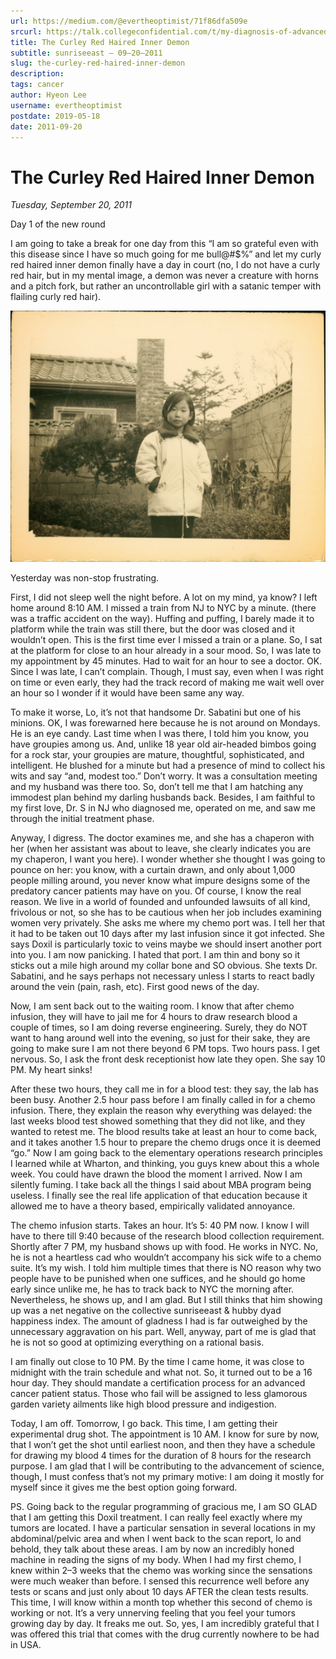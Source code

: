 ```yaml
---
url: https://medium.com/@evertheoptimist/71f86dfa509e
srcurl: https://talk.collegeconfidential.com/t/my-diagnosis-of-advanced-cancer-how-to-help-my-kids/1013554/871
title: The Curley Red Haired Inner Demon
subtitle: sunriseeast — 09–20–2011
slug: the-curley-red-haired-inner-demon
description: 
tags: cancer
author: Hyeon Lee
username: evertheoptimist
postdate: 2019-05-18
date: 2011-09-20
---
```


# The Curley Red Haired Inner Demon

*Tuesday, September 20, 2011*

Day 1 of the new round

I am going to take a break for one day from this “I am so grateful even with this disease since I have so much going for me bull@#$%” and let my curly red haired inner demon finally have a day in court (no, I do not have a curly red hair, but in my mental image, a demon was never a creature with horns and a pitch fork, but rather an uncontrollable girl with a satanic temper with flailing curly red hair).

![](./assets/1*HCHrtngIUnheXvOTEb_l2w.png)

Yesterday was non-stop frustrating.

First, I did not sleep well the night before. A lot on my mind, ya know? I left home around 8:10 AM. I missed a train from NJ to NYC by a minute. (there was a traffic accident on the way). Huffing and puffing, I barely made it to platform while the train was still there, but the door was closed and it wouldn’t open. This is the first time ever I missed a train or a plane. So, I sat at the platform for close to an hour already in a sour mood. So, I was late to my appointment by 45 minutes. Had to wait for an hour to see a doctor. OK. Since I was late, I can’t complain. Though, I must say, even when I was right on time or even early, they had the track record of making me wait well over an hour so I wonder if it would have been same any way.

To make it worse, Lo, it’s not that handsome Dr. Sabatini but one of his minions. OK, I was forewarned here because he is not around on Mondays. He is an eye candy. Last time when I was there, I told him you know, you have groupies among us. And, unlike 18 year old air-headed bimbos going for a rock star, your groupies are mature, thoughtful, sophisticated, and intelligent. He blushed for a minute but had a presence of mind to collect his wits and say “and, modest too.” Don’t worry. It was a consultation meeting and my husband was there too. So, don’t tell me that I am hatching any immodest plan behind my darling husbands back. Besides, I am faithful to my first love, Dr. S in NJ who diagnosed me, operated on me, and saw me through the initial treatment phase.

Anyway, I digress. The doctor examines me, and she has a chaperon with her (when her assistant was about to leave, she clearly indicates you are my chaperon, I want you here). I wonder whether she thought I was going to pounce on her: you know, with a curtain drawn, and only about 1,000 people milling around, you never know what impure designs some of the predatory cancer patients may have on you. Of course, I know the real reason. We live in a world of founded and unfounded lawsuits of all kind, frivolous or not, so she has to be cautious when her job includes examining women very privately. She asks me where my chemo port was. I tell her that it had to be taken out 10 days after my last infusion since it got infected. She says Doxil is particularly toxic to veins maybe we should insert another port into you. I am now panicking. I hated that port. I am thin and bony so it sticks out a mile high around my collar bone and SO obvious. She texts Dr. Sabatini, and he says perhaps not necessary unless I starts to react badly around the vein (pain, rash, etc). First good news of the day.

Now, I am sent back out to the waiting room. I know that after chemo infusion, they will have to jail me for 4 hours to draw research blood a couple of times, so I am doing reverse engineering. Surely, they do NOT want to hang around well into the evening, so just for their sake, they are going to make sure I am not there beyond 6 PM tops. Two hours pass. I get nervous. So, I ask the front desk receptionist how late they open. She say 10 PM. My heart sinks!

After these two hours, they call me in for a blood test: they say, the lab has been busy. Another 2.5 hour pass before I am finally called in for a chemo infusion. There, they explain the reason why everything was delayed: the last weeks blood test showed something that they did not like, and they wanted to retest me. The blood results take at least an hour to come back, and it takes another 1.5 hour to prepare the chemo drugs once it is deemed “go.” Now I am going back to the elementary operations research principles I learned while at Wharton, and thinking, you guys knew about this a whole week. You could have drawn the blood the moment I arrived. Now I am silently fuming. I take back all the things I said about MBA program being useless. I finally see the real life application of that education because it allowed me to have a theory based, empirically validated annoyance.

The chemo infusion starts. Takes an hour. It’s 5: 40 PM now. I know I will have to there till 9:40 because of the research blood collection requirement. Shortly after 7 PM, my husband shows up with food. He works in NYC. No, he is not a heartless cad who wouldn’t accompany his sick wife to a chemo suite. It’s my wish. I told him multiple times that there is NO reason why two people have to be punished when one suffices, and he should go home early since unlike me, he has to track back to NYC the morning after. Nevertheless, he shows up, and I am glad. But I still thinks that him showing up was a net negative on the collective sunriseeast & hubby dyad happiness index. The amount of gladness I had is far outweighed by the unnecessary aggravation on his part. Well, anyway, part of me is glad that he is not so good at optimizing everything on a rational basis.

I am finally out close to 10 PM. By the time I came home, it was close to midnight with the train schedule and what not. So, it turned out to be a 16 hour day. They should mandate a certification process for an advanced cancer patient status. Those who fail will be assigned to less glamorous garden variety ailments like high blood pressure and indigestion.

Today, I am off. Tomorrow, I go back. This time, I am getting their experimental drug shot. The appointment is 10 AM. I know for sure by now, that I won’t get the shot until earliest noon, and then they have a schedule for drawing my blood 4 times for the duration of 8 hours for the research purpose. I am glad that I will be contributing to the advancement of science, though, I must confess that’s not my primary motive: I am doing it mostly for myself since it gives me the best option going forward.

PS. Going back to the regular programming of gracious me, I am SO GLAD that I am getting this Doxil treatment. I can really feel exactly where my tumors are located. I have a particular sensation in several locations in my abdominal/pelvic area and when I went back to the scan report, lo and behold, they talk about these areas. I am by now an incredibly honed machine in reading the signs of my body. When I had my first chemo, I knew within 2–3 weeks that the chemo was working since the sensations were much weaker than before. I sensed this recurrence well before any tests or scans and just only about 10 days AFTER the clean tests results. This time, I will know within a month top whether this second of chemo is working or not. It’s a very unnerving feeling that you feel your tumors growing day by day. It freaks me out. So, yes, I am incredibly grateful that I was offered this trial that comes with the drug currently nowhere to be had in USA.
